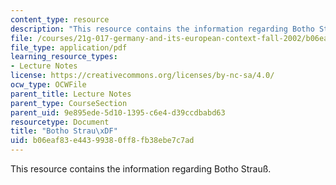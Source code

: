 ```yaml
---
content_type: resource
description: "This resource contains the information regarding Botho Strau\xDF."
file: /courses/21g-017-germany-and-its-european-context-fall-2002/b06eaf83e44399380ff8fb38ebe7c7ad_MIT21G_017F02_lec_9_1.pdf
file_type: application/pdf
learning_resource_types:
- Lecture Notes
license: https://creativecommons.org/licenses/by-nc-sa/4.0/
ocw_type: OCWFile
parent_title: Lecture Notes
parent_type: CourseSection
parent_uid: 9e895ede-5d10-1395-c6e4-d39ccdbabd63
resourcetype: Document
title: "Botho Strau\xDF"
uid: b06eaf83-e443-9938-0ff8-fb38ebe7c7ad
---
```

This resource contains the information regarding Botho Strauß.